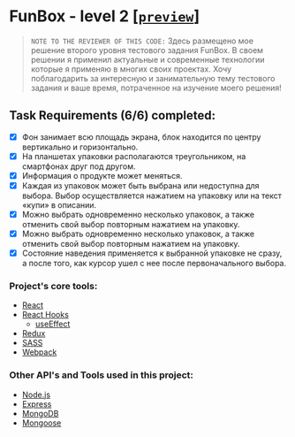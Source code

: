 # FunBox - level 2 [[`preview`]](https://life-is-not-good-without-a-cat.herokuapp.com/)

> `NOTE TO THE REVIEWER OF THIS CODE:` Здесь размещено мое решение второго уровня тестового задания FunBox. В своем решении я применил актуальные и современные технологии которые я применяю в многих своих проектах. Хочу поблагодарить за интересную и занимательную тему тестового задания и ваше время, потраченное на изучение моего решения!

## Task Requirements (6/6) completed:

- [x] Фон занимает всю площадь экрана, блок находится по центру вертикально и горизонтально.
- [x] На планшетах упаковки располагаются треугольником, на смартфонах друг под другом.
- [x] Информация о продукте может меняться.
- [x] Каждая из упаковок может быть выбрана или недоступна для выбора. Выбор осуществляется нажатием на упаковку или на текст «купи» в описании.
- [x] Можно выбрать одновременно несколько упаковок, а также отменить свой выбор повторным нажатием на упаковку.
- [x] Можно выбрать одновременно несколько упаковок, а также отменить свой выбор повторным нажатием на упаковку.
- [x] Состояние наведения применяется к выбранной упаковке не сразу, а после того, как курсор ушел с нее после первоначального выбора.

### Project's core tools:

- [React](https://reactjs.org/)
- [React Hooks](https://reactjs.org/docs/hooks-intro.html)
  - [useEffect](https://reactjs.org/docs/hooks-reference.html#useeffect)
- [Redux](https://redux.js.org/)
- [SASS](https://sass-lang.com/)
- [Webpack](https://webpack.js.org/concepts/)

### **Other API's and Tools used in this project:**

- [Node.js](https://nodejs.org/en/)
- [Express](https://expressjs.com/)
- [MongoDB](https://www.mongodb.com/)
- [Mongoose](https://mongoosejs.com/)
